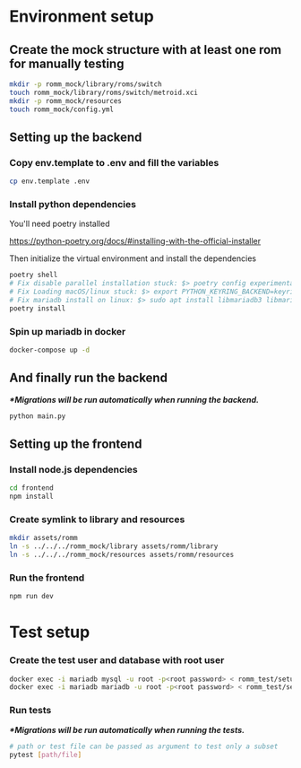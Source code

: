 # Environment setup

## Create the mock structure with at least one rom for manually testing

```sh
mkdir -p romm_mock/library/roms/switch
touch romm_mock/library/roms/switch/metroid.xci
mkdir -p romm_mock/resources
touch romm_mock/config.yml
```

## Setting up the backend

### Copy env.template to .env and fill the variables

```sh
cp env.template .env
```

### Install python dependencies

You'll need poetry installed

https://python-poetry.org/docs/#installing-with-the-official-installer

Then initialize the virtual environment and install the dependencies

```sh
poetry shell
# Fix disable parallel installation stuck: $> poetry config experimental.new-installer false
# Fix Loading macOS/linux stuck: $> export PYTHON_KEYRING_BACKEND=keyring.backends.null.Keyring
# Fix mariadb install on linux: $> sudo apt install libmariadb3 libmariadb-dev
poetry install
```

### Spin up mariadb in docker

```sh
docker-compose up -d
```

## And finally run the backend

*__*Migrations will be run automatically when running the backend.__*

```sh
python main.py
```

## Setting up the frontend

### Install node.js dependencies

```sh
cd frontend
npm install
```

### Create symlink to library and resources
```sh
mkdir assets/romm
ln -s ../../../romm_mock/library assets/romm/library
ln -s ../../../romm_mock/resources assets/romm/resources
```

### Run the frontend

```sh
npm run dev
```

# Test setup

### Create the test user and database with root user

```sh
docker exec -i mariadb mysql -u root -p<root password> < romm_test/setup.sql    # for amd images
docker exec -i mariadb mariadb -u root -p<root password> < romm_test/setup.sql  # for arm images
```

### Run tests

*__*Migrations will be run automatically when running the tests.__*

```sh
# path or test file can be passed as argument to test only a subset
pytest [path/file]
```
